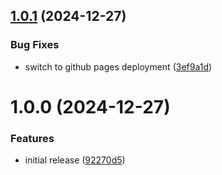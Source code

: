 ## [1.0.1](https://github.com/seleb/gimme-font/compare/v1.0.0...v1.0.1) (2024-12-27)


### Bug Fixes

* switch to github pages deployment ([3ef9a1d](https://github.com/seleb/gimme-font/commit/3ef9a1d9cf807273212fb223f5cb7a554029cbf9))

# 1.0.0 (2024-12-27)


### Features

* initial release ([92270d5](https://github.com/seleb/gimme-font/commit/92270d5d969f2a4bfc404d2ce1b29e6446f8b1b4))
